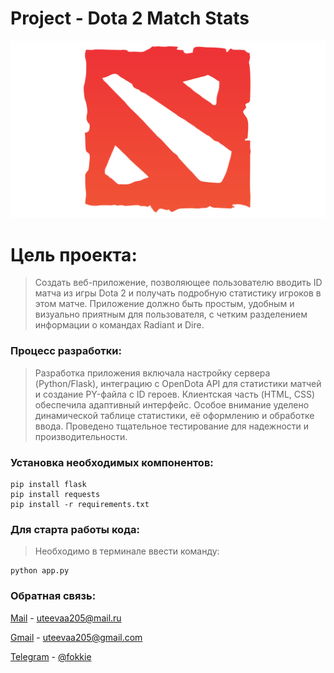 # Project - Dota 2 Match Stats

![alt text](https://github.com/fokkieau/Project/blob/main/static/images/dota2-icon.png)

# Цель проекта:
>Создать веб-приложение, позволяющее пользователю вводить ID матча из игры Dota 2 и получать подробную статистику игроков в этом матче. Приложение должно быть простым, удобным и визуально приятным для пользователя, с четким разделением информации о командах Radiant и Dire.


### Процесс разработки:
>Разработка приложения включала настройку сервера (Python/Flask), интеграцию с OpenDota API для статистики матчей и создание PY-файла с ID героев. Клиентская часть (HTML, CSS) обеспечила адаптивный интерфейс. Особое внимание уделено динамической таблице статистики, её оформлению и обработке ввода. Проведено тщательное тестирование для надежности и производительности.


### Установка необходимых компонентов:
```
pip install flask
pip install requests
pip install -r requirements.txt
```


### Для старта работы кода:
>Необходимо в терминале ввести команду:
```
python app.py
```

### Обратная связь:
[Mail](https://mail.ru/) - uteevaa205@mail.ru

[Gmail](https://gmail.com/) - uteevaa205@gmail.com

[Telegram](http://web.telegram.org/) - [@fokkie](https://t.me/fokkie)
